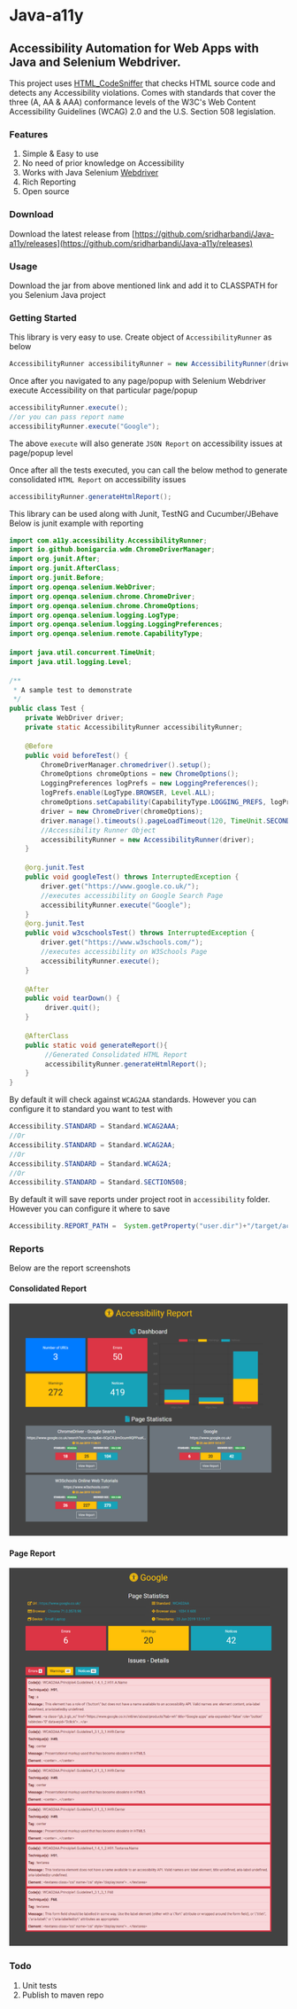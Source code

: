 # Java-a11y
## Accessibility Automation for Web Apps with Java and Selenium Webdriver.

This project uses [HTML_CodeSniffer](https://squizlabs.github.io/HTML_CodeSniffer/) that checks HTML source code and detects any Accessibility violations. Comes with standards that cover the three (A, AA & AAA) conformance levels of the W3C's Web Content Accessibility Guidelines (WCAG) 2.0 and the U.S. Section 508 legislation.

### Features
1. Simple & Easy to use
2. No need of prior knowledge on Accessibility
3. Works with Java Selenium [Webdriver](https://www.seleniumhq.org/projects/webdriver/)
4. Rich Reporting
5. Open source

### Download
Download the latest release from [https://github.com/sridharbandi/Java-a11y/releases](https://github.com/sridharbandi/Java-a11y/releases)

### Usage
Download the jar from above mentioned link and add it to CLASSPATH for you Selenium Java project

### Getting Started
This library is very easy to use. Create object of `AccessibilityRunner` as below
```java
AccessibilityRunner accessibilityRunner = new AccessibilityRunner(driver);
```

Once after you navigated to any page/popup with Selenium Webdriver execute Accessibility on that particular page/popup
```java
accessibilityRunner.execute();
//or you can pass report name
accessibilityRunner.execute("Google");
```

The above `execute` will also generate `JSON Report` on accessibility issues at page/popup level

Once after all the tests executed, you can call the below method to generate consolidated `HTML Report` on accessibility issues
```java
accessibilityRunner.generateHtmlReport();
```

This library can be used along with Junit, TestNG and Cucumber/JBehave
Below is junit example with reporting

```java
import com.a11y.accessibility.AccessibilityRunner;
import io.github.bonigarcia.wdm.ChromeDriverManager;
import org.junit.After;
import org.junit.AfterClass;
import org.junit.Before;
import org.openqa.selenium.WebDriver;
import org.openqa.selenium.chrome.ChromeDriver;
import org.openqa.selenium.chrome.ChromeOptions;
import org.openqa.selenium.logging.LogType;
import org.openqa.selenium.logging.LoggingPreferences;
import org.openqa.selenium.remote.CapabilityType;

import java.util.concurrent.TimeUnit;
import java.util.logging.Level;

/**
 * A sample test to demonstrate
 */
public class Test {
    private WebDriver driver;
    private static AccessibilityRunner accessibilityRunner;

    @Before
    public void beforeTest() {
        ChromeDriverManager.chromedriver().setup();
        ChromeOptions chromeOptions = new ChromeOptions();
        LoggingPreferences logPrefs = new LoggingPreferences();
        logPrefs.enable(LogType.BROWSER, Level.ALL);
        chromeOptions.setCapability(CapabilityType.LOGGING_PREFS, logPrefs);
        driver = new ChromeDriver(chromeOptions);
        driver.manage().timeouts().pageLoadTimeout(120, TimeUnit.SECONDS);
        //Accessibility Runner Object
        accessibilityRunner = new AccessibilityRunner(driver);
    }

    @org.junit.Test
    public void googleTest() throws InterruptedException {
        driver.get("https://www.google.co.uk/");
        //executes accessibility on Google Search Page
        accessibilityRunner.execute("Google");
    }
    @org.junit.Test
    public void w3cschoolsTest() throws InterruptedException {
        driver.get("https://www.w3schools.com/");
        //executes accessibility on W3Schools Page
        accessibilityRunner.execute();
    }

    @After
    public void tearDown() {
         driver.quit();
    }

    @AfterClass
    public static void generateReport(){
         //Generated Consolidated HTML Report
         accessibilityRunner.generateHtmlReport();
    }
}

```

By default it will check against `WCAG2AA` standards. However you can configure it to standard you want to test with
```java
Accessibility.STANDARD = Standard.WCAG2AAA;
//Or
Accessibility.STANDARD = Standard.WCAG2AA;
//Or
Accessibility.STANDARD = Standard.WCAG2A;
//Or
Accessibility.STANDARD = Standard.SECTION508;
```

By default it will save reports under project root in `accessibility` folder. However you can configure it where to save
```java
Accessibility.REPORT_PATH =  System.getProperty("user.dir")+"/target/accessibility";
```

### Reports
Below are the report screenshots

#### Consolidated Report
![Index](/readme/index.png)

#### Page Report
![Page](/readme/page.png)

### Todo
1. Unit tests
2. Publish to maven repo




